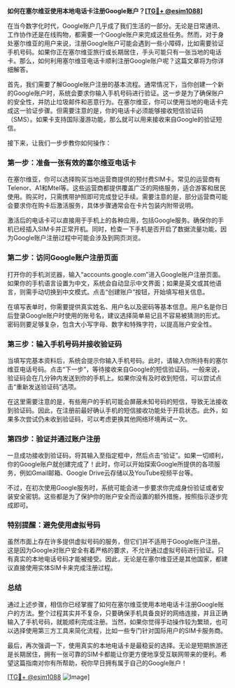 **如何在塞尔维亚使用本地电话卡注册Google账户？[[TG💪+ @esim1088](https://t.me/s/esim1088)]**

在当今数字化时代，Google账户几乎成了我们生活的一部分。无论是日常通讯、工作协作还是在线购物，都需要一个Google账户来完成这些任务。然而，对于身处塞尔维亚的用户来说，注册Google账户可能会遇到一些小障碍，比如需要验证手机号码。如果你正在塞尔维亚旅行或长期居住，手头可能只有一张当地的电话卡。那么，如何利用塞尔维亚电话卡顺利注册Google账户呢？这篇文章将为你详细解答。

首先，我们需要了解Google账户注册的基本流程。通常情况下，当你创建一个新的Google账户时，系统会要求你输入手机号码进行验证。这一步是为了确保账户的安全性，并防止垃圾邮件和恶意行为。在塞尔维亚，你可以使用当地的电话卡完成这一验证步骤。但需要注意的是，你的电话卡必须能够接收短信验证码（SMS）。如果卡支持国际漫游功能，那么就可以用来接收来自Google的验证短信。

接下来，让我们一步步教你如何操作：

### **第一步：准备一张有效的塞尔维亚电话卡**
在塞尔维亚，你可以选择购买当地运营商提供的预付费SIM卡。常见的运营商有Telenor、A1和Mtel等。这些运营商都提供覆盖广泛的网络服务，适合游客和居民使用。购买时，只需携带护照即可完成登记手续。需要注意的是，部分运营商可能会要求你在购卡后激活服务，具体步骤通常会在卡片包装内附带说明。

激活后的电话卡可以直接用于手机上的各种应用，包括Google服务。确保你的手机已经插入SIM卡并正常开机。同时，检查一下手机是否开启了数据流量功能，因为Google账户注册过程中可能会涉及到网页浏览。

### **第二步：访问Google账户注册页面**
打开你的手机浏览器，输入“accounts.google.com”进入Google账户注册页面。如果你的手机语言设置为中文，系统会自动显示中文界面；如果是英文或其他语言，则需手动切换到中文模式。点击“创建账户”按钮，开始填写相关信息。

在填写表单时，你需要提供真实姓名、用户名以及密码等基本信息。用户名是你日后登录Google账户时使用的账号名，建议选择简单易记且不容易被猜测的形式。密码则要足够复杂，包含大小写字母、数字和特殊字符，以提高账户安全性。

### **第三步：输入手机号码并接收验证码**
当填写完基本资料后，系统会提示你输入手机号码。此时，请输入你所持有的塞尔维亚电话号码。点击“下一步”，等待接收来自Google的短信验证码。一般来说，验证码会在几分钟内发送到你的手机上。如果你没有及时收到短信，可以尝试点击“重新发送验证码”选项。

在这里需要注意的是，有些用户的手机可能会屏蔽未知号码的短信，导致无法接收到验证码。因此，在注册前最好确认手机的短信接收功能处于开启状态。此外，如果多次尝试仍未收到验证码，可以考虑更换其他网络环境再试一次。

### **第四步：验证并通过账户注册**
一旦成功接收到验证码，将其输入至指定框中，然后点击“验证”。如果一切顺利，你的Google账户就创建完成了！此时，你可以开始探索Google所提供的各项服务，例如Gmail邮箱、Google Drive云存储以及YouTube视频平台等。

不过，在初次使用Google服务时，系统可能会进一步要求你完成身份验证或者安装安全密钥。这些都是为了保护你的账户安全而设置的额外措施，按照指示逐步完成即可。

### **特别提醒：避免使用虚拟号码**
虽然市面上存在许多提供虚拟号码的服务，但它们并不适用于Google账户注册。这是因为Google对账户安全有着严格的要求，不允许通过虚拟号码进行验证。只有真实的本地电话号码才能被接受。因此，无论是在塞尔维亚还是其他国家，都建议直接使用实体SIM卡来完成注册过程。

### **总结**
通过上述步骤，相信你已经掌握了如何在塞尔维亚使用本地电话卡注册Google账户的方法。整个过程其实并不复杂，只要确保手机具备良好的网络连接，并且正确输入了手机号码，就能顺利完成注册。当然，如果你觉得手动操作较为繁琐，也可以选择使用第三方工具来简化流程，比如一些专门针对国际用户的SIM卡服务商。

最后，再次强调一下，使用真实的本地电话卡是最稳妥的选择。无论是短期旅游还是长期居住，拥有一张可靠的SIM卡都能让你更方便地享受互联网带来的便利。希望这篇指南对你有所帮助，祝你早日拥有属于自己的Google账户！

[[TG💪+ @esim1088](https://t.me/s/esim1088) ![Image](https://i.postimg.cc/4NQfJmqS/Snipaste-2025-05-13-00-14-12.png)]